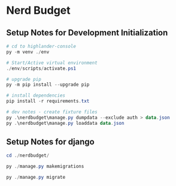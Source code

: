 # Nerd Budget

## Setup Notes for Development Initialization

```ps1
# cd to highlander-console
py -m venv ./env

# Start/Active virtual environment
./env/scripts/activate.ps1

# upgrade pip
py -m pip install --upgrade pip

# install dependencies
pip install -r requirements.txt

# dev notes - create fixture files
py .\nerdbudget\manage.py dumpdata --exclude auth > data.json
py .\nerdbudget\manage.py loaddata data.json

```

## Setup Notes for django

```ps1
cd ./nerdbudget/

py ./manage.py makemigrations

py ./manage.py migrate

```
